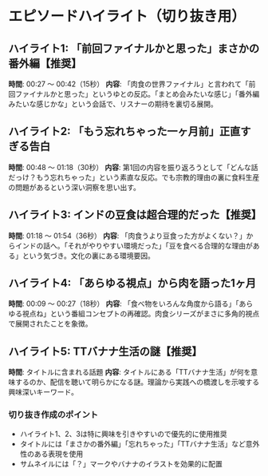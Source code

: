 # エピソードハイライト（切り抜き用）

## ハイライト1: 「前回ファイナルかと思った」まさかの番外編【推奨】
**時間**: 00:27 〜 00:42（15秒）
**内容**: 「肉食の世界ファイナル」と言われて「前回ファイナルかと思った」というゆとの反応。「まとめ会みたいな感じ」「番外編みたいな感じかな」という会話で、リスナーの期待を裏切る展開。

## ハイライト2: 「もう忘れちゃった一ヶ月前」正直すぎる告白
**時間**: 00:48 〜 01:18（30秒）
**内容**: 第1回の内容を振り返ろうとして「どんな話だっけ？もう忘れちゃった」という素直な反応。でも宗教的理由の裏に食料生産の問題があるという深い洞察を思い出す。

## ハイライト3: インドの豆食は超合理的だった【推奨】
**時間**: 01:18 〜 01:54（36秒）
**内容**: 「肉食うより豆食った方がよくない？」からインドの話へ。「それがやりやすい環境だった」「豆を食べる合理的な理由がある」という気づき。文化の裏にある環境要因。

## ハイライト4: 「あらゆる視点」から肉を語った1ヶ月
**時間**: 00:09 〜 00:27（18秒）
**内容**: 「食べ物をいろんな角度から語る」「あらゆる視点ね」という番組コンセプトの再確認。肉食シリーズがまさに多角的視点で展開されたことを象徴。

## ハイライト5: TTバナナ生活の謎【推奨】
**時間**: タイトルに含まれる話題
**内容**: タイトルにある「TTバナナ生活」が何を意味するのか、配信を聴いて明らかになる謎。理論から実践への橋渡しを示唆する興味深いキーワード。

### 切り抜き作成のポイント
- ハイライト1、2、3は特に興味を引きやすいので優先的に使用推奨
- タイトルには「まさかの番外編」「忘れちゃった」「TTバナナ生活」など意外性のある表現を使用
- サムネイルには「？」マークやバナナのイラストを効果的に配置